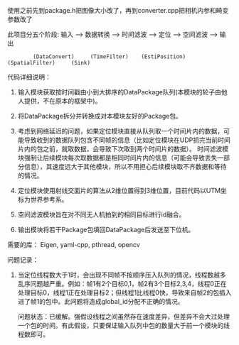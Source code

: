 使用之前先到package.h把图像大小改了，再到converter.cpp把相机内参和畸变参数改了

此项目分五个阶段:
输入    ——>    数据转换    ——>    时间滤波    ——>    定位    ——>    空间滤波    ——>    输出

            (DataConvert)     (TimeFilter)    (EstiPosition)   (SpatialFilter)     (Sink)

代码详细说明：
1. 输入模块获取按时间戳由小到大排序的DataPackage队列(本模块的轮子由他人提供，不在原本的框架中)。

2. 将DataPackage拆分并转换成对本模块友好的Package包。

3. 考虑到网络延迟的问题，如果定位模块直接从队列取一个时间片内的数据，可能导致收到的数据队列包含不同帧的信息（比如定位模块在UDP抓完当前时间片内的包之前，就取数据，会导致下次取到两个时间片的数据）。
时间滤波模块强制让后续模块每次取数据都是相同时间片内的信息（可能会导致丢失一部分信息），其速度远大于其他模块，所以不用担心后续模块取不齐数据和等待的情况。

4. 定位模块使用射线交面片的算法从2维位置得到3维位置，目前代码以UTM坐标为世界参考系。

5. 空间滤波模块旨在对不同无人机拍到的相同目标进行id融合。

6. 输出模块将若干Package包填回DataPackage后发送至下位机。

需要的库：
Eigen, 
yaml-cpp, 
pthread, 
opencv


问题记录：

1. 当定位线程数大于1时，会出现不同帧不按顺序压入队列的情况，线程数越多乱序问题越严重。例如：帧1有2个目标0,1，帧2有3个目标2,3,4，线程0正在处理目标0，线程1正在处理目标2；但线程1比线程0快，导致来自帧2的包插入进了帧1的包中。此问题将造成global_id分配不正确的情况。

   问题状态：已缓解。强假设线程之间虽然存在速度差异，但差异不会大过处理一个包的时间。有此假设，只要保证输入队列中包的数量大于前一个模块的线程数即可。